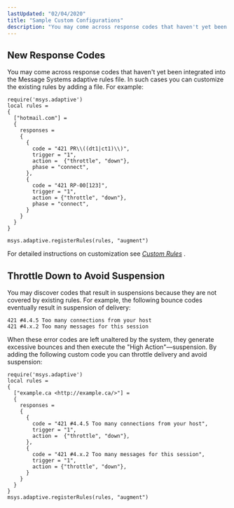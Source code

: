 ```yaml
---
lastUpdated: "02/04/2020"
title: "Sample Custom Configurations"
description: "You may come across response codes that haven't yet been integrated into the Message Systems adaptive rules file In such cases you can customize the existing rules by adding a file For example For detailed instructions on customization see Chapter 4 Custom Rules You may discover codes that result in..."
---
```


## <a name="ad.samples.response"></a> New Response Codes

You may come across response codes that haven't yet been integrated into the Message Systems adaptive rules file. In such cases you can customize the existing rules by adding a file. For example:

```
require('msys.adaptive')
local rules =
{
  ["hotmail.com"] =
  {
    responses =
    {
      {
        code = "421 PR\\((dt1|ct1)\\)",
        trigger = "1",
        action =  {"throttle", "down"},
        phase = "connect",
      },
      {
        code = "421 RP-00[123]",
        trigger = "1",
        action = {"throttle", "down"},
        phase = "connect",
      }
    }
  }
}

msys.adaptive.registerRules(rules, "augment")
```

For detailed instructions on customization see [*Custom Rules*](/momentum/3/3-ad/ad-custom-rules) .

## <a name="ad.samples.throttle"></a> Throttle Down to Avoid Suspension

You may discover codes that result in suspensions because they are not covered by existing rules. For example, the following bounce codes eventually result in suspension of delivery:

```
421 #4.4.5 Too many connections from your host
421 #4.x.2 Too many messages for this session
```

When these error codes are left unaltered by the system, they generate excessive bounces and then execute the "High Action"—suspension. By adding the following custom code you can throttle delivery and avoid suspension:

```
require('msys.adaptive')
local rules =
{
  ["example.ca <http://example.ca/>"] =
  {
    responses =
    {
      {
        code = "421 #4.4.5 Too many connections from your host",
        trigger = "1",
        action =  {"throttle", "down"},
      },
      {
        code = "421 #4.x.2 Too many messages for this session",
        trigger = "1",
        action = {"throttle", "down"},
      }
    }
  }
}
msys.adaptive.registerRules(rules, "augment")
```